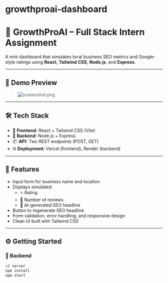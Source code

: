 # growthproai-dashboard
# 🚀 GrowthProAI – Full Stack Intern Assignment

A mini dashboard that simulates local business SEO metrics and Google-style ratings using **React**, **Tailwind CSS**, **Node.js**, and **Express**.

---

## 📸 Demo Preview

> ![screenshot.png](optional-screenshot)

---

## 🛠 Tech Stack

- 🔹 **Frontend:** React + Tailwind CSS (Vite)
- 🔸 **Backend:** Node.js + Express
- 📦 **API:** Two REST endpoints (POST, GET)
- 🌐 **Deployment:** Vercel (frontend), Render (backend)

---

## 🧱 Features

- Input form for business name and location
- Displays simulated:
  - ⭐ Rating
  - 📝 Number of reviews
  - 📢 AI-generated SEO headline
- Button to regenerate SEO headline
- Form validation, error handling, and responsive design
- Clean UI built with Tailwind CSS

---

## ⚙️ Getting Started

### 🔧 Backend

```bash
cd server
npm install
npm start
